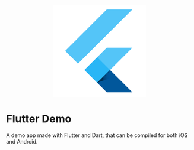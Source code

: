 <p align="center"><img height="250px" width="250px" src="./img/flutter-logo.png" alt="Flutter"/></p>

# Flutter Demo

A demo app made with Flutter and Dart, that can be compiled for both iOS and Android.
